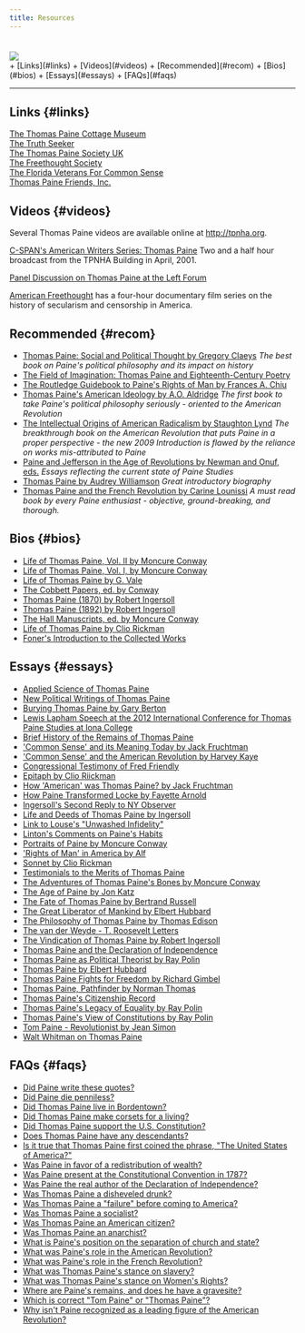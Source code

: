 ```yaml
---
title: Resources
---
```


<section style="margin-top: 36px">
  <aside>
      <img src="/images/thomaspaine-3.png"/>
  </aside>
  <aside>
    <div id="jumpstrip" markdown="1">
+ [Links](#links)
+ [Videos](#videos)
+ [Recommended](#recom)
+ [Bios](#bios)
+ [Essays](#essays)
+ [FAQs](#faqs)
    </div>
  </aside>
</section>

<hr/>


Links {#links}
-----
<div><a href="http://www.thomaspainecottage.org/">The Thomas Paine Cottage Museum</a></div>
<div><a href="http://thetruthseeker.net/">The Truth Seeker</a></div>
<div><a href="https://m.thomaspaineuk.com/">The Thomas Paine Society UK</a></div>
<div><a href="https://www.ftsociety.org/">The Freethought Society</a></div>
<div><a href="https://floridaveteransforcommonsense.org/">The Florida Veterans For Common Sense</a></div>
<div><a href="https://www.thomas-paine-friends.org/">Thomas Paine Friends, Inc.</a></div>

Videos {#videos}
-----
Several Thomas Paine videos are available online at <a href="http://tpnha.org/">http://tpnha.org</a>.


[C-SPAN's American Writers Series: Thomas Paine](http://www.c-span.org/video/?163160-1/writings-thomas-paine) Two and a half hour broadcast from the TPNHA Building in April, 2001.

[Panel Discussion on Thomas Paine at the Left Forum](http://www.c-span.org/video/?319792-1/panel-discussion-thomas-paine)

[American Freethought](http://www.americanfreethought.tv/) has a
four-hour documentary film series on the history of secularism and
censorship in America.


Recommended {#recom}
-----------

- [Thomas Paine: Social and Political Thought by Gregory Claeys](http://amzn.com/0044450907) *The best book on Paine's political philosophy and its impact on history*
- [The Field of Imagination: Thomas Paine and Eighteenth-Century Poetry](https://www.amazon.com/s?k=Scott+Cleary&i=stripbooks&ref=nb_sb_noss)
- [The Routledge Guidebook to Paine's Rights of Man by Frances A. Chiu](https://www.amazon.com/s?k=Frances+Chiu&i=stripbooks&ref=nb_sb_noss_2)
- [Thomas Paine's American Ideology by A.O. Aldridge](http://www.amazon.com/Thomas-Paines-American-Ideology-Aldridge/dp/0874132606/ref=sr_1_3?s=books&ie=UTF8&qid=1414245673&sr=1-3&keywords=Thomas+Paine%27s+AMerican+Ideology) *The first book to take Paine's political philosophy seriously - oriented to the American Revolution*
- [The Intellectual Origins of American Radicalism by Staughton Lynd](http://www.amazon.com/s/ref=nb_sb_noss_1?url=search-alias%3Dstripbooks&field-keywords=Intellectual+origins+of+American+Radicalism) *The breakthrough book on the American Revolution that puts Paine in a proper perspective - the new 2009 Introduction is flawed by the reliance on works mis-attributed to Paine*
- [Paine and Jefferson in the Age of Revolutions by Newman and Onuf, eds.](http://www.amazon.com/Paine-Jefferson-Revolutions-Jeffersonian-America/dp/0813934761) *Essays reflecting the current state of Paine Studies*
- [Thomas Paine by Audrey Williamson](http://www.amazon.com/Thomas-Paine-Life-Work-Times/dp/0312801858/ref=sr_1_3?s=books&ie=UTF8&qid=1414246329&sr=1-3&keywords=Thomas+Paine+Audrey+Williamson) *Great introductory biography*
- [Thomas Paine and the French Revolution by Carine Lounissi](https://www.amazon.com/s?k=Lounissi&i=stripbooks&ref=nb_sb_noss_2) *A must read book by every Paine enthusiast - objective, ground-breaking, and thorough.*

Bios {#bios}
----

- [Life of Thomas Paine, Vol. II by Moncure Conway](/resources/life-of-thomas-paine-vol-ii-by-moncure-conway.html)
- [Life of Thomas Paine, Vol. I, by Moncure Conway](/pages/resources/life-of-thomas-paine-by-moncure-conway.html)
- [Life of Thomas Paine by G. Vale](/pages/resources/life-of-thomas-paine-by-g-vale.html)
- [The Cobbett Papers, ed. by Conway](/pages/resources/the-cobbett-papers-ed-by-conway.html)
- [Thomas Paine (1870) by Robert Ingersoll](/pages/resources/thomas-paine-1870-by-robert-ingersoll.html)
- [Thomas Paine (1892) by Robert Ingersoll](/pages/resources/thomas-paine-1892-by-robert-ingersoll.html)
- [The Hall Manuscripts, ed. by Moncure Conway](/pages/resources/the-hall-manuscripts-ed-by-moncure-conway.html)
- [Life of Thomas Paine by Clio Rickman](/pages/resources/life-of-thomas-paine-by-clio-rickman.html)
- [Foner's Introduction to the Collected Works](/pages/resources/foner-s-introduction-to-the-collected-works.html)



Essays {#essays}
------

- [Applied Science of Thomas Paine](/pages/resources/applied-science-of-thomas-paine.html)
- [New Political Writings of Thomas Paine](/pages/resources/new-political-writings-of-thomas-paine.html)
- [Burying Thomas Paine by Gary Berton](/pages/resources/burying-thomas-paine.html)
- [Lewis Lapham Speech at the 2012 International Conference for Thomas Paine Studies at Iona College](/pages/resources/lewis-lapham-speech.html)
- [Brief History of the Remains of Thomas Paine](/pages/resources/brief-history-of-the-remains-of-thomas-paine.html)
- ['Common Sense' and its Meaning Today by Jack Fruchtman](/pages/resources/common-sense-and-its-meaning-today-by-jack-fruchtman.html)
- ['Common Sense' and the American Revolution by Harvey Kaye](/pages/resources/common-sense-and-the-american-revolution-by-harvey-kaye.html)
- [Congressional Testimony of Fred Friendly](/pages/resources/congressional-testimony-of-fred-friendly.html)
- [Epitaph by Clio Riickman](/pages/resources/epitaph-by-clio-riickman.html)
- [How 'American' was Thomas Paine? by Jack Fruchtman](/pages/resources/how-american-was-thomas-paine-by-jack-fruchtman.html)
- [How Paine Transformed Locke by Fayette Arnold](/pages/resources/how-paine-transformed-locke-by-fayette-arnold.html)
- [Ingersoll's Second Reply to NY Observer](/pages/resources/ingersoll-s-second-reply-to-ny-observer.html)
- [Life and Deeds of Thomas Paine by Ingersoll](/pages/resources/life-and-deeds-of-thomas-paine-by-ingersoll.html)
- [Link to Louse's "Unwashed Infidelity"](/pages/resources/link-to-louse-s-unwashed-infidelity.html)
- [Linton's Comments on Paine's Habits](/pages/resources/linton-s-commenst-on-paine-s-habits.html)
- [Portraits of Paine by Moncure Conway](/pages/resources/portraits-of-paine-by-moncure-conway.html)
- ['Rights of Man' in America by Alf](/pages/resources/rights-of-man-in-america-by-alfred-young.html)
- [Sonnet by Clio Rickman](/pages/resources/sonnet-by-clio-rickman.html)
- [Testimonials to the Merits of Thomas Paine](/pages/resources/testimonials-to-the-merits-of-thomas-paine.html)
- [The Adventures of Thomas Paine's Bones by Moncure Conway](/pages/resources/the-adventures-of-thomas-paine-s-bones-by-moncure-conway.html)
- [The Age of Paine by Jon Katz](/pages/resources/the-age-of-paine-by-jon-katz.html)
- [The Fate of Thomas Paine by Bertrand Russell](/pages/resources/the-fate-of-thomas-paine-by-bertrand-russell.html)
- [The Great Liberator of Mankind by Elbert Hubbard](/pages/resources/the-great-liberator-of-mankind-by-elbert-hubbard.html)
- [The Philosophy of Thomas Paine by Thomas Edison](/pages/resources/the-philosophy-of-thomas-paine-by-thomas-edison.html)
- [The van der Weyde - T. Roosevelt Letters](/pages/resources/the-van-der-weyde-t-roosevelt-letters.html)
- [The Vindication of Thomas Paine by Robert Ingersoll](/pages/resources/the-vindication-of-thomas-paine-by-robert-ingersoll.html)
- [Thomas Paine and the Declaration of Independence](/pages/resources/thomas-paine-and-the-declaration-of-independence.html)
- [Thomas Paine as Political Theorist by Ray Polin](/pages/resources/thomas-paine-as-political-theorist-by-ray-polin.html)
- [Thomas Paine by Elbert Hubbard](/pages/resources/thomas-paine-by-elbert-hubbard.html)
- [Thomas Paine Fights for Freedom by Richard Gimbel](/pages/resources/thomas-paine-fights-for-freedom-by-richard-gimbel.html)
- [Thomas Paine, Pathfinder by Norman Thomas](/pages/resources/thomas-paine-pathfinder-by-norman-thomas.html)
- [Thomas Paine's Citizenship Record](/pages/resources/thomas-paine-s-citizenship-record.html)
- [Thomas Paine's Legacy of Equality by Ray Polin](/pages/resources/thomas-paine-s-legacy-of-equality-by-ray-polin.html)
- [Thomas Paine's View of Constitutions by Ray Polin](/pages/resources/thomas-paine-s-view-of-constitutions-by-ray-polin.html)
- [Tom Paine - Revolutionist by Jean Simon](/pages/resources/tom-paine-revolutionist-by-jean-simon.html)
- [Walt Whitman on Thomas Paine](/pages/resources/walt-whitman-on-thomas-paine.html)


FAQs {#faqs}
---

- [Did Paine write these quotes?](/pages/resources/did-paine-write-these-quotes.html)
- [Did Paine die penniless?](/pages/resources/did-paine-die-penniless.html)
- [Did Thomas Paine live in Bordentown?](/pages/resources/did-thomas-paine-live-in-bordentown.html)
- [Did Thomas Paine make corsets for a living?](/pages/resources/did-thomas-paine-make-corsets-for-a-living.html)
- [Did Thomas Paine support the U.S. Constitution?](/pages/resources/did-thomas-paine-support-the-u-s-constitution.html)
- [Does Thomas Paine have any descendants?](/pages/resources/does-thomas-paine-have-any-descendants.html)
- [Is it true that Thomas Paine first coined the phrase, "The United States of America?"](/pages/resources/is-it-true-that-thomas-paine-first-coined-the-phrase-the-united-states-of-america.html)
- [Was Paine in favor of a redistribution of wealth?](/pages/resources/was-paine-in-favor-of-a-redistribution-of-wealth.html)
- [Was Paine present at the Constitutional Convention in 1787?](/pages/resources/was-paine-present-at-the-constitutional-convention-in-1787.html)
- [Was Paine the real author of the Declaration of Independence?](/pages/resources/was-paine-the-real-author-of-the-declaration-of-independence.html)
- [Was Thomas Paine a disheveled drunk?](/pages/resources/was-thomas-paine-a-disheveled-drunk.html)
- [Was Thomas Paine a "failure" before coming to America?](/pages/resources/was-thomas-paine-a-failure-before-coming-to-america.html)
- [Was Thomas Paine a socialist?](/pages/resources/was-thomas-paine-a-socialist.html)
- [Was Thomas Paine an American citizen?](/pages/resources/was-thomas-paine-an-american-citizen.html)
- [Was Thomas Paine an anarchist?](/pages/resources/was-thomas-paine-an-anarchist.html)
- [What is Paine's position on the separation of church and state?](/pages/resources/what-is-paine-s-position-on-the-separation-of-church-and-state.html)
- [What was Paine's role in the American Revolution?](/pages/resources/what-was-paine-s-role-in-the-american-revolution.html)
- [What was Paine's role in the French Revolution?](/pages/resources/what-was-paine-s-role-in-the-french-revolution.html)
- [What was Thomas Paine's stance on slavery?](/pages/resources/what-was-thomas-paine-s-stance-on-slavery.html)
- [What was Thomas Paine's stance on Women's Rights?](/pages/resources/what-was-thomas-paine-s-stance-on-women-s-rights.html)
- [Where are Paine's remains, and does he have a gravesite?](/pages/resources/where-are-paine-s-remains-and-does-he-have-a-gravesite.html)
- [Which is correct "Tom Paine" or "Thomas Paine"?](/pages/resources/which-is-correct-tom-paine-or-thomas-paine.html)
- [Why isn't Paine recognized as a leading figure of the American Revolution?](/pages/resources/why-isn-t-paine-recognized-as-a-leading-figure-of-the-american-revolution.html)
